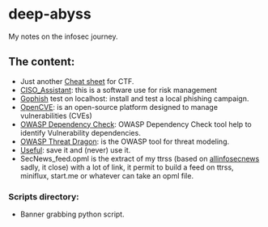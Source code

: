 # deep-abyss

My notes on the infosec journey.

## The content:

- Just another [Cheat sheet](https://github.com/SharkUncle/deep-abyss/blob/master/Cheat_sheet.md) for CTF.
- [CISO_Assistant](https://github.com/SharkUncle/deep-abyss/blob/master/CISO_assistant.md): this is a software use for risk management
- [Gophish](https://github.com/SharkUncle/deep-abyss/blob/master/Gophish.md) test on localhost: install and test a local phishing campaign.
- [OpenCVE](https://github.com/SharkUncle/deep-abyss/blob/master/opencve.md): is an open-source platform designed to manage vulnerabilities (CVEs)
- [OWASP Dependency Check](https://github.com/SharkUncle/deep-abyss/blob/master/OWASP_DC/OWASP_DC.md): OWASP Dependency Check tool help to identify Vulnerability dependencies.
- [OWASP Threat Dragon](https://github.com/SharkUncle/deep-abyss/blob/master/OWASP_TD/threatdragon.md): is the OWASP tool for threat modeling. 
- [Useful](https://github.com/SharkUncle/deep-abyss/blob/master/Useful.md): save it and (never) use it.
- SecNews_feed.opml is the extract of my ttrss (based on [allinfosecnews](https://github.com/foorilla/allinfosecnews_sources) sadly, it close) with a lot of link, it permit to build a feed on ttrss, miniflux, start.me or whatever can take an opml file.

### Scripts directory:

- Banner grabbing python script.
